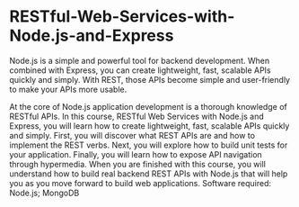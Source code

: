 # RESTful-Web-Services-with-Node.js-and-Express
Node.js is a simple and powerful tool for backend development. When combined with Express, you can create lightweight, fast, scalable APIs quickly and simply. With REST, those APIs become simple and user-friendly to make your APIs more usable.

At the core of Node.js application development is a thorough knowledge of RESTful APIs. In this course, RESTful Web Services with Node.js and Express, you will learn how to create lightweight, fast, scalable APIs quickly and simply. First, you will discover what REST APIs are and how to implement the REST verbs. Next, you will explore how to build unit tests for your application. Finally, you will learn how to expose API navigation through hypermedia. When you are finished with this course, you will understand how to build real backend REST APIs with Node.js that will help you as you move forward to build web applications. Software required: Node.js; MongoDB